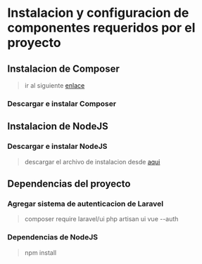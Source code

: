 # Instalacion y configuracion de componentes requeridos por el proyecto



## Instalacion de Composer

> ir al siguiente [enlace](https://getcomposer.org/download/)
### Descargar e instalar Composer


## Instalacion de NodeJS

### Descargar e instalar NodeJS
> descargar el archivo de instalacion desde [aqui](https://nodejs.org/es/download/)


## Dependencias del proyecto

### Agregar sistema de autenticacion de Laravel 
> composer require laravel/ui
> php artisan ui vue --auth

### Dependencias de NodeJS
> npm install